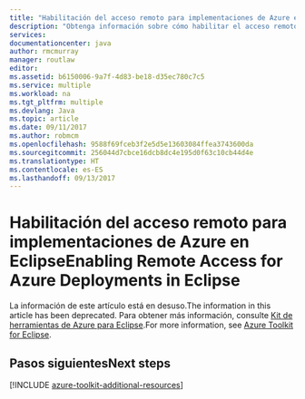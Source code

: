 ```yaml
---
title: "Habilitación del acceso remoto para implementaciones de Azure en Eclipse"
description: "Obtenga información sobre cómo habilitar el acceso remoto para las implementaciones de Azure mediante el kit de herramientas de Azure para Eclipse."
services: 
documentationcenter: java
author: rmcmurray
manager: routlaw
editor: 
ms.assetid: b6150006-9a7f-4d83-be18-d35ec780c7c5
ms.service: multiple
ms.workload: na
ms.tgt_pltfrm: multiple
ms.devlang: Java
ms.topic: article
ms.date: 09/11/2017
ms.author: robmcm
ms.openlocfilehash: 9588f69fceb3f2e5d5e13603084ffea3743600da
ms.sourcegitcommit: 256044d7cbce16dcb8dc4e195d0f63c10cb44d4e
ms.translationtype: HT
ms.contentlocale: es-ES
ms.lasthandoff: 09/13/2017
---
```

# <a name="enabling-remote-access-for-azure-deployments-in-eclipse"></a><span data-ttu-id="8970c-103">Habilitación del acceso remoto para implementaciones de Azure en Eclipse</span><span class="sxs-lookup"><span data-stu-id="8970c-103">Enabling Remote Access for Azure Deployments in Eclipse</span></span>

<span data-ttu-id="8970c-104">La información de este artículo está en desuso.</span><span class="sxs-lookup"><span data-stu-id="8970c-104">The information in this article has been deprecated.</span></span> <span data-ttu-id="8970c-105">Para obtener más información, consulte [Kit de herramientas de Azure para Eclipse](azure-toolkit-for-eclipse.md).</span><span class="sxs-lookup"><span data-stu-id="8970c-105">For more information, see [Azure Toolkit for Eclipse](azure-toolkit-for-eclipse.md).</span></span>

## <a name="next-steps"></a><span data-ttu-id="8970c-106">Pasos siguientes</span><span class="sxs-lookup"><span data-stu-id="8970c-106">Next steps</span></span>

[!INCLUDE [azure-toolkit-additional-resources](../includes/azure-toolkit-additional-resources.md)]
